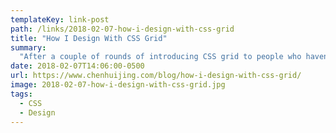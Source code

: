 ```yaml
---
templateKey: link-post
path: /links/2018-02-07-how-i-design-with-css-grid
title: "How I Design With CSS Grid"
summary:
  "After a couple of rounds of introducing CSS grid to people who haven’t tried it before, I found it wasn’t the implementation of grid that people asked questions about, rather, it was the bit before that. The actual planning of how a layout would be set up."
date: 2018-02-07T14:06:00-0500
url: https://www.chenhuijing.com/blog/how-i-design-with-css-grid/
image: 2018-02-07-how-i-design-with-css-grid.jpg
tags:
  - CSS
  - Design
---
```

